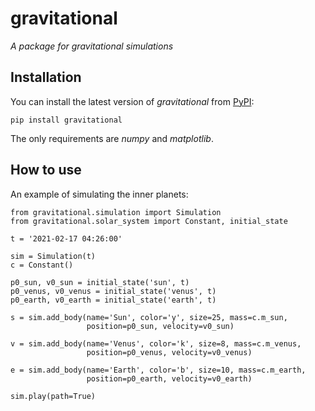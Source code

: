 # gravitational
*A package for gravitational simulations*


## Installation

You can install the latest version of *gravitational* from [PyPI](https://pypi.org/project/gravitational/):

    pip install gravitational

The only requirements are *numpy* and *matplotlib*.


## How to use

An example of simulating the inner planets:

    from gravitational.simulation import Simulation
    from gravitational.solar_system import Constant, initial_state

    t = '2021-02-17 04:26:00'

    sim = Simulation(t)
    c = Constant()

    p0_sun, v0_sun = initial_state('sun', t)
    p0_venus, v0_venus = initial_state('venus', t)
    p0_earth, v0_earth = initial_state('earth', t)

    s = sim.add_body(name='Sun', color='y', size=25, mass=c.m_sun,
                     position=p0_sun, velocity=v0_sun)

    v = sim.add_body(name='Venus', color='k', size=8, mass=c.m_venus,
                     position=p0_venus, velocity=v0_venus)

    e = sim.add_body(name='Earth', color='b', size=10, mass=c.m_earth,
                     position=p0_earth, velocity=v0_earth)

    sim.play(path=True)

